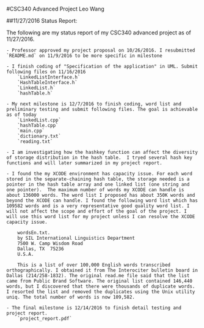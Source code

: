 #CSC340 Advanced Project Leo Wang


##11/27/2016 Status Report:

The following are my status report of my CSC340 advanced project as of 11/27/2016. 

    - Professor approved my project proposal on 10/26/2016. I resubmitted `README.md` on 11/9/2016 to be more specific in milestone

    - I finish coding of "Specification of the application" in UML. Submit following files on 11/16/2016
        `LinkedListInterface.h`
        `HashTableInterface.h`
        `LinkedList.h`
        `hashTable.h`

    - My next milestone is 12/7/2016 to finish coding, word list and preliminary testing and submit following files. The goal is achievable as of today
        `LinkedList.cpp`
        `hashTable.cpp`
        `main.cpp`     
        `dictionary.txt`
        `reading.txt`    

    - I am investigating how the hashkey function can affect the diversity of storage distribution in the hash table.  I tryed several hash key functions and will later summarized in my project report.

    - I found the my XCODE environment has capacity issue. For each word stored in the separate-chaining hash table, the storage needed is a pointer in the hash table array and one linked list (one string and one pointer).  The maximum number of words my XCODE can handle is about 136000 words. The word list I proposed has about 350K words and beyond the XCODE can handle. I found the following word list which has 109582 words and is a very representative good quality word list. I will not affect the scope and effort of the goal of the project. I will use this word list for my project unless I can resolve the XCODE capacity issue.

        wordsEn.txt. 
        by SIL International Linguistics Department
        7500 W. Camp Wisdom Road
        Dallas, TX  75236
        U.S.A.

        This is a list of over 100,000 English words transcribed orthographically. I obtained it from The Interociter bulletin board in Dallas (214/258-1832). The original read.me file said that the list came from Public Brand Software. The original list contained 146,440 words, but I discovered that there were thousands of duplicate words. I resorted the list and removed the duplicates using the Unix utility uniq. The total number of words is now 109,582. 

    - The final milestone is 12/14/2016 to finish detail testing and project report. 
        `project_report.pdf`


